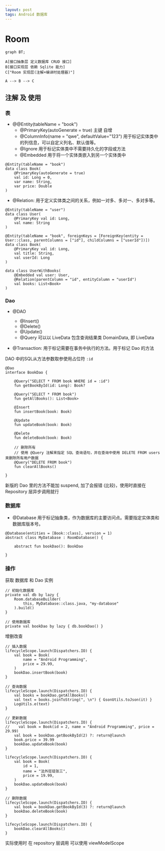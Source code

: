 ```yaml
---
layout: post
tags: Android 数据库
---
```


# Room

```mermaid
graph BT;

A[接口抽象层 定义数据库 CRUD 接口]
B[接口实现层 依赖 Sqlite 能力]
C["Room 实现层(注解+编译时处理器)"]

A --> B --> C
```

## 注解 及 使用

### 表

- @@Entity(tableName = "book")
  - @PrimaryKey(autoGenerate = true) 主键 自增
  - @ColumnInfo(name = "qwe", defaultValue="123") 用于标记实体类中的列信息，可以自定义列名、默认值等。
  - @Ignore 用于标记实体类中不需要持久化的字段或方法
  - @Embedded 用于将一个实体类嵌入到另一个实体类中

```
@Entity(tableName = "book")
data class Book(
    @PrimaryKey(autoGenerate = true)
    val id: Long = 0,
    var name: String,
    var price: Double
)
```

- @Relation: 用于定义实体类之间的关系，例如一对多、多对一、多对多等。

```
@Entity(tableName = "user")
data class User(
    @PrimaryKey val id: Long,
    val name: String
)

@Entity(tableName = "book", foreignKeys = [ForeignKey(entity = User::class, parentColumns = ["id"], childColumns = ["userId"])])
data class Book(
    @PrimaryKey val id: Long,
    val title: String,
    val userId: Long
)

data class UserWithBooks(
    @Embedded val user: User,
    @Relation(parentColumn = "id", entityColumn = "userId")
    val books: List<Book>
)
```

### Dao

- @DAO
  - @Insert()
  - @Delete()
  - @Update()
  - @Query 可以以 LiveData 包含查询结果类 DomainData, 即 LiveData<DomainData>

- @Transaction: 用于标记需要在事务中执行的方法。用于标记 Dao 的方法

DAO 中的SQL从方法参数取参使用占位符 `:id`

```
@Dao
interface BookDao {

    @Query("SELECT * FROM book WHERE id = :id")
    fun getBookById(id: Long): Book?

    @Query("SELECT * FROM book")
    fun getAllBooks(): List<Book>

    @Insert
    fun insertBook(book: Book)

    @Update
    fun updateBook(book: Book)

    @Delete
    fun deleteBook(book: Book)

    // 删除所有
    // 使用 @Query 注解来指定 SQL 查询语句，并在查询中使用 DELETE FROM users 来删除所有用户数据
    @Query("DELETE FROM book")
    fun clearAllBooks()

}
```

新版的 Dao 里的方法不能加 suspend, 加了会报错 (比较)，使用时直接在 Repository 层异步调用就行

### 数据库

- @Database 用于标记抽象类，作为数据库的主要访问点。需要指定实体类和数据库版本号。

```
@Database(entities = [Book::class], version = 1)
abstract class MyDatabase : RoomDatabase() {

    abstract fun bookDao(): BookDao

}
```

### 操作

获取 数据库 和 Dao 实例

```
// 初始化数据库
private val db by lazy {
    Room.databaseBuilder(
        this, MyDatabase::class.java, "my-database"
    ).build()
}

// 使用数据库
private val bookDao by lazy { db.bookDao() }
```

增删改查

```
// 插入数据
lifecycleScope.launch(Dispatchers.IO) {
    val book = Book(
        name = "Android Programming",
        price = 29.99,
    )
    bookDao.insertBook(book)
}

// 查询数据
lifecycleScope.launch(Dispatchers.IO) {
    val books = bookDao.getAllBooks()
    val text = books.joinToString(", \n") { GsonUtils.toJson(it) }
    LogUtils.e(text)
}

// 更新数据
lifecycleScope.launch(Dispatchers.IO) {
//    val book = Book(id = 2, name = "Android Programming", price = 29.99)
    val book = bookDao.getBookById(2) ?: return@launch
    book.price = 39.99
    bookDao.updateBook(book)
}

lifecycleScope.launch(Dispatchers.IO) {
    val book = Book(
        id = 1,
        name = "法外狂徒张三",
        price = 19.99,
    )
    bookDao.updateBook(book)
}

// 删除数据
lifecycleScope.launch(Dispatchers.IO) {
    val book = bookDao.getBookById(3) ?: return@launch
    bookDao.deleteBook(book)
}

lifecycleScope.launch(Dispatchers.IO) {
    bookDao.clearAllBooks()
}
```

实际使用时 在 repository 层调用 可以使用 viewModelScope
